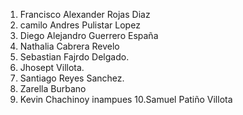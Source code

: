 1. Francisco Alexander Rojas Diaz
2. camilo Andres Pulistar Lopez
3. Diego Alejandro Guerrero España
4. Nathalia Cabrera Revelo
5. Sebastian Fajrdo Delgado.
6. Jhosept Villota.
7. Santiago Reyes Sanchez.
8. Zarella Burbano
9. Kevin Chachinoy inampues
10.Samuel Patiño Villota






